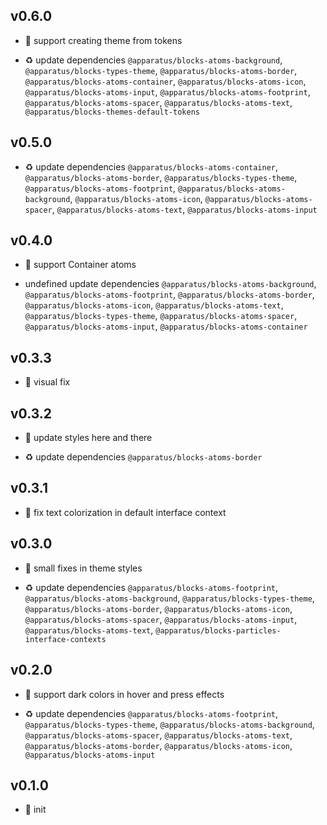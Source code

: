 ## v0.6.0

* 🌱 support creating theme from tokens

* ♻️ update dependencies `@apparatus/blocks-atoms-background`, `@apparatus/blocks-types-theme`, `@apparatus/blocks-atoms-border`, `@apparatus/blocks-atoms-container`, `@apparatus/blocks-atoms-icon`, `@apparatus/blocks-atoms-input`, `@apparatus/blocks-atoms-footprint`, `@apparatus/blocks-atoms-spacer`, `@apparatus/blocks-atoms-text`, `@apparatus/blocks-themes-default-tokens`

## v0.5.0

* ♻️ update dependencies `@apparatus/blocks-atoms-container`, `@apparatus/blocks-atoms-border`, `@apparatus/blocks-types-theme`, `@apparatus/blocks-atoms-footprint`, `@apparatus/blocks-atoms-background`, `@apparatus/blocks-atoms-icon`, `@apparatus/blocks-atoms-spacer`, `@apparatus/blocks-atoms-text`, `@apparatus/blocks-atoms-input`

## v0.4.0

* 🌱 support Container atoms

* undefined update dependencies `@apparatus/blocks-atoms-background`, `@apparatus/blocks-atoms-footprint`, `@apparatus/blocks-atoms-border`, `@apparatus/blocks-atoms-icon`, `@apparatus/blocks-atoms-text`, `@apparatus/blocks-types-theme`, `@apparatus/blocks-atoms-spacer`, `@apparatus/blocks-atoms-input`, `@apparatus/blocks-atoms-container`

## v0.3.3

* 🐞 visual fix

## v0.3.2

* 🐞 update styles here and there

* ♻️ update dependencies `@apparatus/blocks-atoms-border`

## v0.3.1

* 🐞 fix text colorization in default interface context

## v0.3.0

* 🐞 small fixes in theme styles

* ♻️ update dependencies `@apparatus/blocks-atoms-footprint`, `@apparatus/blocks-atoms-background`, `@apparatus/blocks-types-theme`, `@apparatus/blocks-atoms-border`, `@apparatus/blocks-atoms-icon`, `@apparatus/blocks-atoms-spacer`, `@apparatus/blocks-atoms-input`, `@apparatus/blocks-atoms-text`, `@apparatus/blocks-particles-interface-contexts`

## v0.2.0

* 🌱 support dark colors in hover and press effects

* ♻️ update dependencies `@apparatus/blocks-atoms-footprint`, `@apparatus/blocks-types-theme`, `@apparatus/blocks-atoms-background`, `@apparatus/blocks-atoms-spacer`, `@apparatus/blocks-atoms-text`, `@apparatus/blocks-atoms-border`, `@apparatus/blocks-atoms-icon`, `@apparatus/blocks-atoms-input`

## v0.1.0

* 🐣 init
